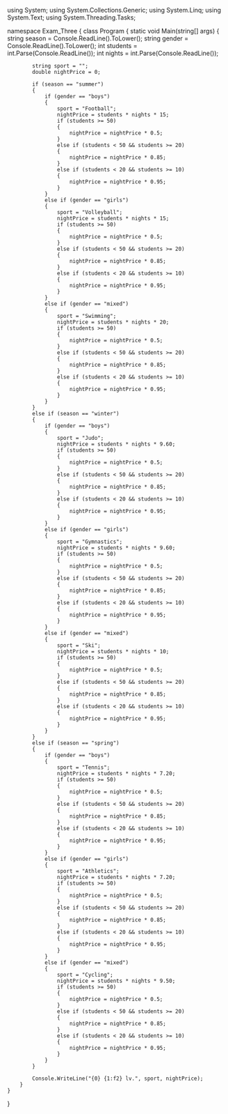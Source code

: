 using System;
using System.Collections.Generic;
using System.Linq;
using System.Text;
using System.Threading.Tasks;

namespace Exam_Three
{
    class Program
    {
        static void Main(string[] args)
        {
            string season = Console.ReadLine().ToLower();
            string gender = Console.ReadLine().ToLower();
            int students = int.Parse(Console.ReadLine());
            int nights = int.Parse(Console.ReadLine());

            string sport = "";
            double nightPrice = 0;

            if (season == "summer")
            {
                if (gender == "boys")
                {
                    sport = "Football";
                    nightPrice = students * nights * 15;
                    if (students >= 50)
                    {
                        nightPrice = nightPrice * 0.5;
                    }
                    else if (students < 50 && students >= 20)
                    {
                        nightPrice = nightPrice * 0.85;
                    }
                    else if (students < 20 && students >= 10)
                    {
                        nightPrice = nightPrice * 0.95;
                    }
                }
                else if (gender == "girls")
                {
                    sport = "Volleyball";
                    nightPrice = students * nights * 15;
                    if (students >= 50)
                    {
                        nightPrice = nightPrice * 0.5;
                    }
                    else if (students < 50 && students >= 20)
                    {
                        nightPrice = nightPrice * 0.85;
                    }
                    else if (students < 20 && students >= 10)
                    {
                        nightPrice = nightPrice * 0.95;
                    }
                }
                else if (gender == "mixed")
                {
                    sport = "Swimming";
                    nightPrice = students * nights * 20;
                    if (students >= 50)
                    {
                        nightPrice = nightPrice * 0.5;
                    }
                    else if (students < 50 && students >= 20)
                    {
                        nightPrice = nightPrice * 0.85;
                    }
                    else if (students < 20 && students >= 10)
                    {
                        nightPrice = nightPrice * 0.95;
                    }
                }
            }
            else if (season == "winter")
            {
                if (gender == "boys")
                {
                    sport = "Judo";
                    nightPrice = students * nights * 9.60;
                    if (students >= 50)
                    {
                        nightPrice = nightPrice * 0.5;
                    }
                    else if (students < 50 && students >= 20)
                    {
                        nightPrice = nightPrice * 0.85;
                    }
                    else if (students < 20 && students >= 10)
                    {
                        nightPrice = nightPrice * 0.95;
                    }
                }
                else if (gender == "girls")
                {
                    sport = "Gymnastics";
                    nightPrice = students * nights * 9.60;
                    if (students >= 50)
                    {
                        nightPrice = nightPrice * 0.5;
                    }
                    else if (students < 50 && students >= 20)
                    {
                        nightPrice = nightPrice * 0.85;
                    }
                    else if (students < 20 && students >= 10)
                    {
                        nightPrice = nightPrice * 0.95;
                    }
                }
                else if (gender == "mixed")
                {
                    sport = "Ski";
                    nightPrice = students * nights * 10;
                    if (students >= 50)
                    {
                        nightPrice = nightPrice * 0.5;
                    }
                    else if (students < 50 && students >= 20)
                    {
                        nightPrice = nightPrice * 0.85;
                    }
                    else if (students < 20 && students >= 10)
                    {
                        nightPrice = nightPrice * 0.95;
                    }
                }
            }
            else if (season == "spring")
            {
                if (gender == "boys")
                {
                    sport = "Tennis";
                    nightPrice = students * nights * 7.20;
                    if (students >= 50)
                    {
                        nightPrice = nightPrice * 0.5;
                    }
                    else if (students < 50 && students >= 20)
                    {
                        nightPrice = nightPrice * 0.85;
                    }
                    else if (students < 20 && students >= 10)
                    {
                        nightPrice = nightPrice * 0.95;
                    }
                }
                else if (gender == "girls")
                {
                    sport = "Athletics";
                    nightPrice = students * nights * 7.20;
                    if (students >= 50)
                    {
                        nightPrice = nightPrice * 0.5;
                    }
                    else if (students < 50 && students >= 20)
                    {
                        nightPrice = nightPrice * 0.85;
                    }
                    else if (students < 20 && students >= 10)
                    {
                        nightPrice = nightPrice * 0.95;
                    }
                }
                else if (gender == "mixed")
                {
                    sport = "Cycling";
                    nightPrice = students * nights * 9.50;
                    if (students >= 50)
                    {
                        nightPrice = nightPrice * 0.5;
                    }
                    else if (students < 50 && students >= 20)
                    {
                        nightPrice = nightPrice * 0.85;
                    }
                    else if (students < 20 && students >= 10)
                    {
                        nightPrice = nightPrice * 0.95;
                    }
                }
            }

            Console.WriteLine("{0} {1:f2} lv.", sport, nightPrice);
        }
    }
}
